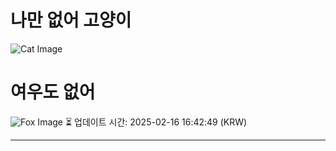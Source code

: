 
# 나만 없어 고양이

![Cat Image](https://cdn2.thecatapi.com/images/32d.jpg)

# 여우도 없어
![Fox Image](https://randomfox.ca/images/12.jpg)
⏳ 업데이트 시간: 2025-02-16 16:42:49 (KRW)

---
